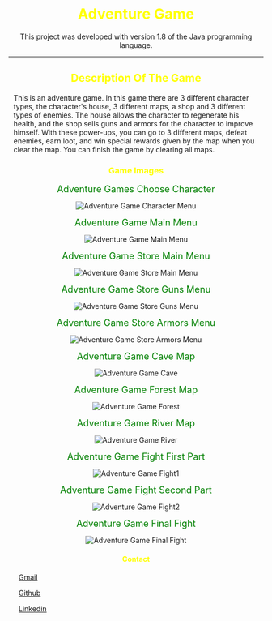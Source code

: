 <div style="text-align:center;"> 
<h1 style="text-align:center; color: yellow"> Adventure Game </h1> 
<p style="text-align:center;"> This project was developed with version 1.8 of the Java programming language. </p>
</div>

---

<div style="margin:10px;">
<h2 style="text-align:center; color: yellow"> Description Of The Game </h2>
<p> This is an adventure game. 
In this game there are 3 different character types, the character's house, 3 different maps, a shop and 3 different types of enemies. 
The house allows the character to regenerate his health, and the shop sells guns and armors for the character to improve himself. 
With these power-ups, you can go to 3 different maps, defeat enemies, earn loot, and win special rewards given by the map when you clear the map. 
You can finish the game by clearing all maps.
 </p>
 </div>


<div style="text-align:center; margin:10px;">
<h3 style="text-align:center; color: yellow">  Game Images </h3>
 
<span style="color:green; font-size: 18px;"> Adventure Games Choose Character </span>


![Adventure Game Character Menu](src/GamesImages/choose-character.PNG)

<span style="color:green; font-size: 18px;"> Adventure Game Main Menu </span>

![Adventure Game Main Menu](src/GamesImages/main-menu.PNG)

<span style="color:green; font-size: 18px;"> Adventure Game Store Main Menu </span>

![Adventure Game Store Main Menu](src/GamesImages/store-main-menu.PNG)

<span style="color:green; font-size: 18px;"> Adventure Game Store Guns Menu </span>

![Adventure Game Store Guns Menu](src/GamesImages/store-guns-menu.PNG)

<span style="color:green; font-size: 18px;"> Adventure Game Store Armors Menu </span>

![Adventure Game Store Armors Menu](src/GamesImages/store-armors-menu.PNG)

<span style="color:green; font-size: 18px;"> Adventure Game Cave Map </span>

![Adventure Game Cave](src/GamesImages/cave.PNG)

<span style="color:green; font-size: 18px;"> Adventure Game Forest Map </span>

![Adventure Game Forest](src/GamesImages/forest.PNG)

<span style="color:green; font-size: 18px;"> Adventure Game River Map </span>

![Adventure Game River](src/GamesImages/river.PNG)

<span style="color:green; font-size: 18px;"> Adventure Game Fight First Part </span>

![Adventure Game Fight1](src/GamesImages/fight-1.PNG)

<span style="color:green; font-size: 18px;"> Adventure Game Fight Second Part </span>

![Adventure Game Fight2](src/GamesImages/fight-2.PNG)

<span style="color:green; font-size: 18px;"> Adventure Game Final Fight </span>

![Adventure Game Final Fight](src/GamesImages/fight-3.PNG)

</div>

<div style="margin:20px">
<h4 style="text-align:center; color: yellow"> Contact </h4> 
<p> <a href="ferhatseker180@gmail.com"> Gmail </a>  </p> 
<p> <a href="https://github.com/ferhatseker180"> Github  </a> </p> 
<p> <a href="https://www.linkedin.com/in/ferhat-%C5%9Feker-2410571a4/"> Linkedin </a> </p> 
 </div>

